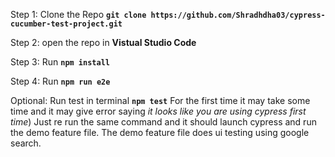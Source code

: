 Step 1: Clone the Repo
**`git clone https://github.com/Shradhdha03/cypress-cucumber-test-project.git`**

Step 2: open the repo in **Vistual Studio Code**

Step 3: Run **`npm install`**

Step 4: Run  **`npm run e2e`**

Optional: Run test in terminal **`npm test`**
For the first time it may take some time and it may give error saying *it looks like you are using cypress first time*)
Just re run the same command and it should launch cypress and run the demo feature file.
The demo feature file does ui testing using google search.
